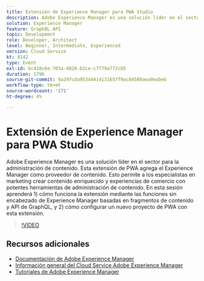 ```yaml
---
title: Extensión de Experience Manager para PWA Studio
description: Adobe Experience Manager es una solución líder en el sector para la administración de contenido. Esta extensión de PWA agrega el Experience Manager como proveedor de contenido. Esto permite a los especialistas en marketing crear contenido enriquecido y experiencias de comercio con potentes herramientas de administración de contenido. En esta sesión aprenderá 1) cómo funciona la extensión mediante las funciones sin encabezado de Experience Manager basadas en fragmentos de contenido y API de GraphQL, y 2) cómo configurar un nuevo proyecto de PWA con esta extensión.
solution: Experience Manager
feature: GraphQL API
topic: Development
role: Developer, Architect
level: Beginner, Intermediate, Experienced
version: Cloud Service
kt: 9142
type: Event
exl-id: bc428c6e-703a-4826-b2ce-c7f79a772cb5
duration: 1796
source-git-commit: 9a297cda953d4414131657f9ac84580aea0eabeb
workflow-type: tm+mt
source-wordcount: '171'
ht-degree: 4%

---
```


# Extensión de Experience Manager para PWA Studio

Adobe Experience Manager es una solución líder en el sector para la administración de contenido. Esta extensión de PWA agrega el Experience Manager como proveedor de contenido. Esto permite a los especialistas en marketing crear contenido enriquecido y experiencias de comercio con potentes herramientas de administración de contenido. En esta sesión aprenderá 1) cómo funciona la extensión mediante las funciones sin encabezado de Experience Manager basadas en fragmentos de contenido y API de GraphQL, y 2) cómo configurar un nuevo proyecto de PWA con esta extensión.

>[!VIDEO](https://video.tv.adobe.com/v/337581/?quality=12&learn=on&hidetitle=true)

## Recursos adicionales

- [Documentación de Adobe Experience Manager](https://experienceleague.adobe.com/docs/experience-manager-cloud-service.html?lang=es)
- [Información general del Cloud Service Adobe Experience Manager](https://experienceleague.adobe.com/docs/experience-manager-cloud-service/overview/home.html)
- [Tutoriales de Adobe Experience Manager](https://experienceleague.adobe.com/docs/experience-manager-tutorials.html)
